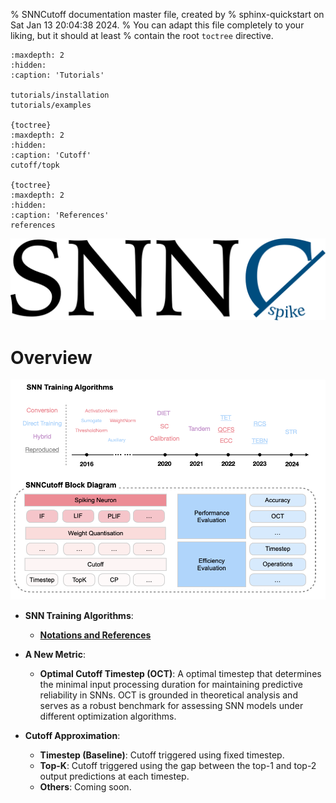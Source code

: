 % SNNCutoff documentation master file, created by
% sphinx-quickstart on Sat Jan 13 20:04:38 2024.
% You can adapt this file completely to your liking, but it should at least
% contain the root `toctree` directive.

```{toctree}
:maxdepth: 2
:hidden:
:caption: 'Tutorials'

tutorials/installation
tutorials/examples

{toctree}
:maxdepth: 2
:hidden:
:caption: 'Cutoff'
cutoff/topk

{toctree}
:maxdepth: 2
:hidden:
:caption: 'References'
references
```


<div align="center">
  <picture>
    <source media="(prefers-color-scheme: dark)" srcset="_static/dark_mode.png" width="700">
    <img alt="Text changing depending on mode. Light: 'So light!' Dark: 'So dark!'" src="_static/light_mode.png"  width="700">
  </picture>
</div>

# Overview

<p align="center">
<img src="./_static/framework.png" width="800">
</p>

- **SNN Training Algorithms**:
  - [**Notations and References**](references)


- **A New Metric**:
  - **Optimal Cutoff Timestep (OCT)**: A optimal timestep that determines the minimal input processing duration for maintaining predictive reliability in SNNs. OCT is grounded in theoretical analysis and serves as a robust benchmark for assessing SNN models under different optimization algorithms.

- **Cutoff Approximation**:
  - **Timestep (Baseline)**: Cutoff triggered using fixed timestep. 
  - **Top-K**: Cutoff triggered using the gap between the top-1 and top-2 output predictions at each timestep. 
  - **Others**: Coming soon. 
